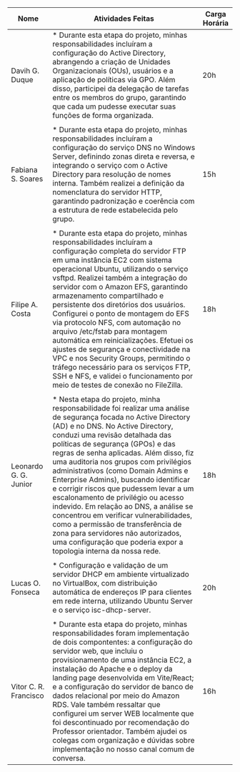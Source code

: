 | Nome  | Atividades Feitas | Carga Horária |
|--------|-------|---------------|
| Davih G. Duque | * Durante esta etapa do projeto, minhas responsabilidades incluíram a configuração do Active Directory, abrangendo a criação de Unidades Organizacionais (OUs), usuários e a aplicação de políticas via GPO. Além disso, participei da delegação de tarefas entre os membros do grupo, garantindo que cada um pudesse executar suas funções de forma organizada. | 20h |
||||
| Fabiana S. Soares| * Durante esta etapa do projeto, minhas responsabilidades incluíram a configuração do serviço DNS no Windows Server, definindo zonas direta e reversa, e integrando o serviço com o Active Directory para resolução de nomes interna. Também realizei a definição da nomenclatura do servidor HTTP, garantindo padronização e coerência com a estrutura de rede estabelecida pelo grupo. | 15h |
||||
| Filipe A. Costa | * Durante esta etapa do projeto, minhas responsabilidades incluíram a configuração completa do servidor FTP em uma instância EC2 com sistema operacional Ubuntu, utilizando o serviço vsftpd. Realizei também a integração do servidor com o Amazon EFS, garantindo armazenamento compartilhado e persistente dos diretórios dos usuários. Configurei o ponto de montagem do EFS via protocolo NFS, com automação no arquivo /etc/fstab para montagem automática em reinicializações. Efetuei os ajustes de segurança e conectividade na VPC e nos Security Groups, permitindo o tráfego necessário para os serviços FTP, SSH e NFS, e validei o funcionamento por meio de testes de conexão no FileZilla. | 18h |
||||
| Leonardo G. G. Junior | * Nesta etapa do projeto, minha responsabilidade foi realizar uma análise de segurança focada no Active Directory (AD) e no DNS. No Active Directory, conduzi uma revisão detalhada das políticas de segurança (GPOs) e das regras de senha aplicadas. Além disso, fiz uma auditoria nos grupos com privilégios administrativos (como Domain Admins e Enterprise Admins), buscando identificar e corrigir riscos que pudessem levar a um escalonamento de privilégio ou acesso indevido. Em relação ao DNS, a análise se concentrou em verificar vulnerabilidades, como a permissão de transferência de zona para servidores não autorizados, uma configuração que poderia expor a topologia interna da nossa rede. | 18h |
||||
| Lucas O. Fonseca | * Configuração e validação de um servidor DHCP em ambiente virtualizado no VirtualBox, com distribuição automática de endereços IP para clientes em rede interna, utilizando Ubuntu Server e o serviço isc-dhcp-server.<br> | 20h |
||||
| Vitor C. R. Francisco | * Durante esta etapa do projeto, minhas responsabilidades foram implementação de dois compontentes: a configuração do servidor web, que incluiu o provisionamento de uma instância EC2, a instalação do Apache e o deploy da landing page desenvolvida em Vite/React; e a configuração do servidor de banco de dados relacional por meio do Amazon RDS. Vale também ressaltar que configurei um server WEB localmente que foi descontinuado por recomendação do Professor orientador. Também ajudei os colegas com organização e dúvidas sobre implementação no nosso canal comum de conversa. | 16h |

